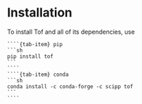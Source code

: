 # Installation

To install Tof and all of its dependencies, use

`````{tab-set}
````{tab-item} pip
```sh
pip install tof
```
````
````{tab-item} conda
```sh
conda install -c conda-forge -c scipp tof
```
````
`````
